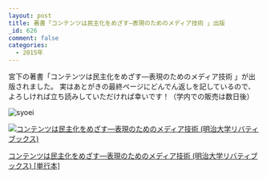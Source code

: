 ```yaml
---
layout: post
title: 著書「コンテンツは民主化をめざす―表現のためのメディア技術 」出版
_id: 626
comment: false
categories:
  - 2015年
---
```


宮下の著書「コンテンツは民主化をめざす―表現のためのメディア技術 」が出版されました。
実はあとがきの最終ページにどんでん返しを記しているので、よろしければ立ち読みしていただければ幸いです！（学内での販売は数日後）

![syoei](http://livedoor.blogimg.jp/homei_miyashita/imgs/f/c/fc9c30be.jpg)

[![コンテンツは民主化をめざす―表現のためのメディア技術 (明治大学リバティブックス)](http://ecx.images-amazon.com/images/I/41zcXVWtb3L._SL160_.jpg)](http://www.amazon.co.jp/%E3%82%B3%E3%83%B3%E3%83%86%E3%83%B3%E3%83%84%E3%81%AF%E6%B0%91%E4%B8%BB%E5%8C%96%E3%82%92%E3%82%81%E3%81%96%E3%81%99%E2%80%95%E8%A1%A8%E7%8F%BE%E3%81%AE%E3%81%9F%E3%82%81%E3%81%AE%E3%83%A1%E3%83%87%E3%82%A3%E3%82%A2%E6%8A%80%E8%A1%93-%E6%98%8E%E6%B2%BB%E5%A4%A7%E5%AD%A6%E3%83%AA%E3%83%90%E3%83%86%E3%82%A3%E3%83%96%E3%83%83%E3%82%AF%E3%82%B9-%E5%AE%AE%E4%B8%8B-%E8%8A%B3%E6%98%8E/dp/4906811124%3FSubscriptionId%3DAKIAIM37F4M6SCT5W23Q%26tag%3Dlvdrfree-22%26linkCode%3Dxm2%26camp%3D2025%26creative%3D165953%26creativeASIN%3D4906811124)

[コンテンツは民主化をめざす―表現のためのメディア技術 (明治大学リバティブックス) [単行本]](http://www.amazon.co.jp/%E3%82%B3%E3%83%B3%E3%83%86%E3%83%B3%E3%83%84%E3%81%AF%E6%B0%91%E4%B8%BB%E5%8C%96%E3%82%92%E3%82%81%E3%81%96%E3%81%99%E2%80%95%E8%A1%A8%E7%8F%BE%E3%81%AE%E3%81%9F%E3%82%81%E3%81%AE%E3%83%A1%E3%83%87%E3%82%A3%E3%82%A2%E6%8A%80%E8%A1%93-%E6%98%8E%E6%B2%BB%E5%A4%A7%E5%AD%A6%E3%83%AA%E3%83%90%E3%83%86%E3%82%A3%E3%83%96%E3%83%83%E3%82%AF%E3%82%B9-%E5%AE%AE%E4%B8%8B-%E8%8A%B3%E6%98%8E/dp/4906811124%3FSubscriptionId%3DAKIAIM37F4M6SCT5W23Q%26tag%3Dlvdrfree-22%26linkCode%3Dxm2%26camp%3D2025%26creative%3D165953%26creativeASIN%3D4906811124)
